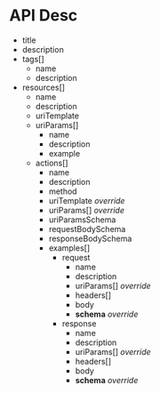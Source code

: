 # API Desc
- title
- description
- tags[]
  - name
  - description
- resources[]
  - name
  - description
  - uriTemplate
  - uriParams[]
    - name
    - description
    - example
  - actions[]
    - name
    - description
    - method
    - uriTemplate *override*
    - uriParams[] *override*
    - uriParamsSchema
    - requestBodySchema
    - responseBodySchema
    - examples[]
      - request
        - name
        - description
        - uriParams[] *override*
        - headers[]
        - body
        - __schema__ *override*
      - response
        - name
        - description
        - uriParams[] *override*
        - headers[]
        - body
        - __schema__ *override*
